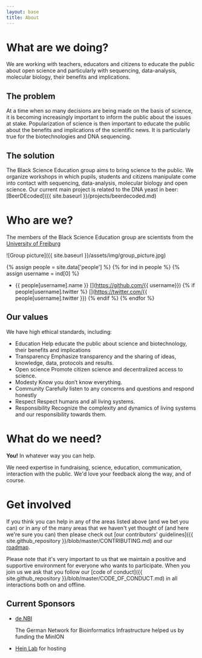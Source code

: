 ```yaml
---
layout: base
title: About
---
```


# What are we doing?

We are working with teachers, educators and citizens to educate the public about open science and particularly with sequencing, data-analysis, molecular biology, their benefits and implications.

## The problem

At a time when so many decisions are being made on the basis of science, it is becoming increasingly important to inform the public about the issues at stake. Popularization of science is then important to educate the public about the benefits and implications of the scientific news. It is particularly true for the biotechnologies and DNA sequencing.

## The solution

The Black Science Education group aims to bring science to the public. We organize workshops in which pupils, students and citizens manipulate come into contact with sequencing, data-analysis, molecular biology and open science. Our current main project is related to the DNA yeast in beer: [BeerDEcoded]({{ site.baseurl }}/projects/beerdecoded.md)

# Who are we?

The members of the Black Science Education group are scientists from the [University of Freiburg](https://www.uni-freiburg.de/)

![Group picture]({{ site.baseurl }}/assets/img/group_picture.jpg)

{% assign people = site.data['people'] %}
{% for ind in people %}
{% assign username = ind[0] %}
- {{ people[username].name }} [<i class="fab fa-github"></i>](https://github.com/{{ username}}) {% if people[username].twitter %} [<i class="fab fa-twitter"></i>](https://twitter.com/{{ people[username].twitter }}) {% endif %}
{% endfor %}

## Our values

We have high ethical standards, including:
- Education
    Help educate the public about science and biotechnology, their benefits and implications
- Transparency
    Emphasize transparency and the sharing of ideas, knowledge, data, protocols and results.
- Open science
    Promote citizen science and decentralized access to science.
- Modesty
    Know you don’t know everything.
- Community
    Carefully listen to any concerns and questions and respond honestly
- Respect
    Respect humans and all living systems.
- Responsibility
    Recognize the complexity and dynamics of living systems and our responsibility towards them.

# What do we need?

**You!** In whatever way you can help.

We need expertise in fundraising, science, education, communication, interaction with the public. We'd love your feedback along the way, and of course.

# Get involved

If you think you can help in any of the areas listed above (and we bet you can) or in any of the many areas that we haven't yet thought of (and here we're sure you can) then please check out [our contributors' guidelines]({{ site.github_repository }}/blob/master/CONTRIBUTING.md) and our [roadmap](roadmap.md).

Please note that it's very important to us that we maintain a positive and supportive environment for everyone who wants to participate. When you join us we ask that you follow our [code of conduct]({{ site.github_repository }}/blob/master/CODE_OF_CONDUCT.md) in all interactions both on and offline.

## Current Sponsors

- [de.NBI](https://www.denbi.de/)

    The German Network for Bioinformatics Infrastructure helped us by funding the MinION

- [Hein Lab](http://portal.uni-freiburg.de/pharmakologie/ii) for hosting


